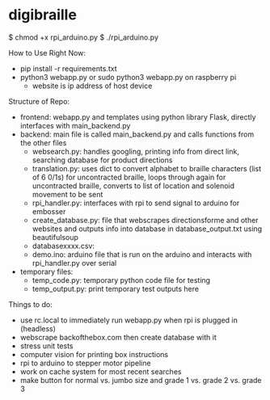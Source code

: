 # digibraille


$ chmod +x rpi_arduino.py 
$ ./rpi_arduino.py 




How to Use Right Now:
- pip install -r requirements.txt
- python3 webapp.py or sudo python3 webapp.py on raspberry pi
    - website is ip address of host device

Structure of Repo:
- frontend: webapp.py and templates using python library Flask, directly interfaces with main_backend.py
- backend: main file is called main_backend.py and calls functions from the other files
    - websearch.py: handles googling, printing info from direct link, searching database for product directions
    - translation.py: uses dict to convert alphabet to braille characters (list of 6 0/1s) for uncontracted braille, loops through again for uncontracted braille, converts to list of location and solenoid movement to be sent
    - rpi_handler.py: interfaces with rpi to send signal to arduino for embosser
    - create_database.py: file that webscrapes directionsforme and other websites and outputs info into database in database_output.txt using beautifulsoup
    - databasexxxx.csv: 
    - demo.ino: arduino file that is run on the arduino and interacts with rpi_handler.py over serial
- temporary files:
    - temp_code.py: temporary python code file for testing
    - temp_output.py: print temporary test outputs here

Things to do:
- use rc.local to immediately run webapp.py when rpi is plugged in (headless)
- webscrape backofthebox.com then create database with it
- stress unit tests
- computer vision for printing box instructions
- rpi to arduino to stepper motor pipeline
- work on cache system for most recent searches
- make button for normal vs. jumbo size and grade 1 vs. grade 2 vs. grade 3